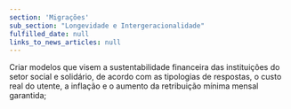 ```yaml
---
section: 'Migrações'
sub_section: "Longevidade e Intergeracionalidade"
fulfilled_date: null
links_to_news_articles: null
---
```


Criar modelos que visem a sustentabilidade financeira das instituições do setor social e solidário, de acordo com as tipologias de respostas, o custo real do utente, a inflação e o aumento da retribuição mínima mensal garantida;